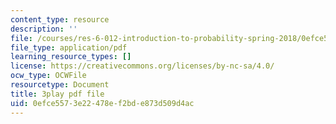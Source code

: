 ```yaml
---
content_type: resource
description: ''
file: /courses/res-6-012-introduction-to-probability-spring-2018/0efce5573e22478ef2bde873d509d4ac_UbQcqFH33G0.pdf
file_type: application/pdf
learning_resource_types: []
license: https://creativecommons.org/licenses/by-nc-sa/4.0/
ocw_type: OCWFile
resourcetype: Document
title: 3play pdf file
uid: 0efce557-3e22-478e-f2bd-e873d509d4ac
---
```

